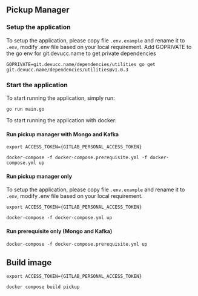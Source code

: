 ## Pickup Manager

### Setup the application
To setup the application, please copy file `.env.example` and rename it to `.env`, modify .env file based on your local requirement.
Add GOPRIVATE to the go env for git.devucc.name to get private dependencies

```
GOPRIVATE=git.devucc.name/dependencies/utilities go get git.devucc.name/dependencies/utilities@v1.0.3
```

### Start the application
To start running the application, simply run:

```
go run main.go
```

To start running the application with docker:
#### Run pickup manager with Mongo and Kafka
```
export ACCESS_TOKEN={GITLAB_PERSONAL_ACCESS_TOKEN}
```
```
docker-compose -f docker-compose.prerequisite.yml -f docker-compose.yml up
```
#### Run pickup manager only
To setup the application, please copy file `.env.example` and rename it to `.env`, modify .env file based on your local requirement.
```
export ACCESS_TOKEN={GITLAB_PERSONAL_ACCESS_TOKEN}
```
```
docker-compose -f docker-compose.yml up
```
#### Run prerequisite only (Mongo and Kafka)
```
docker-compose -f docker-compose.prerequisite.yml up
```

## Build image
```
export ACCESS_TOKEN={GITLAB_PERSONAL_ACCESS_TOKEN}
```
```
docker compose build pickup
```